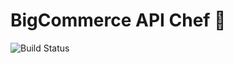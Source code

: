 # BigCommerce API Chef 🍛

![Build Status](https://img.shields.io/github/actions/workflow/status/rogerio-romao/bc-api-chef/ci.yml)
